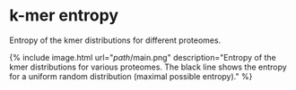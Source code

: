# k-mer entropy

Entropy of the kmer distributions for different proteomes.

{% include image.html
   url="_path_/main.png"
   description="Entropy of the kmer distributions for various proteomes. The black line shows the entropy for a uniform random distribution (maximal possible entropy)."
%}



